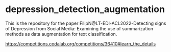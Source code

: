 # depression_detection_augmentation
This is the repository for the paper FilipN@LT-EDI-ACL2022-Detecting signs of Depression from Social Media: Examining the use of summarization methods as data augmentation for text classification. 

https://competitions.codalab.org/competitions/36410#learn_the_details
